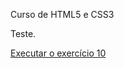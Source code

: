Curso de HTML5 e CSS3

Teste.

<a href="https://petroniocangussu.github.io/HTML-CSS/exercicios/desafio10/index.html">Executar o exercício 10</a>